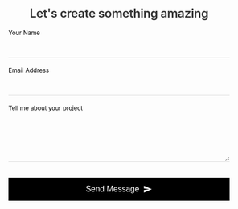 <form action="https://formspree.io/f/mblyrwyp" method="POST" class="designer-form">
  <h3 class="form-title">Let's create something amazing</h3>
  
  <div class="input-group">
    <input type="text" name="name" id="name" required>
    <label for="name">Your Name</label>
    <div class="underline"></div>
  </div>
  
  <div class="input-group">
    <input type="email" name="email" id="email" required>
    <label for="email">Email Address</label>
    <div class="underline"></div>
  </div>
  
  <!-- <div class="input-group">
    <select name="project" id="project">
      <option value=""></option>
      <option value="branding">Brand Identity</option>
      <option value="packaging">Packaging Design</option>
      <option value="print">Print Design</option>
    </select>
    <label for="project">Project Type</label>
    <div class="underline"></div>
  </div> -->
  
  <div class="input-group">
    <textarea name="message" id="message" rows="3" required></textarea>
    <label for="message">Tell me about your project</label>
    <div class="underline"></div>
  </div>
  
  <button type="submit" class="submit-btn">
    <span>Send Message</span>
    <svg viewBox="0 0 24 24"><path d="M2.01 21L23 12 2.01 3 2 10l15 2-15 2z"/></svg>
  </button>
</form>

<style>
.designer-form {
  max-width: 500px;
  margin: 0 auto;
  padding: 2rem;
  font-family: 'Inter', -apple-system, sans-serif;
  color: #333;
}

.form-title {
  font-weight: 600;
  font-size: 1.5rem;
  margin-bottom: 2rem;
  text-align: center;
  letter-spacing: -0.5px;
}

.input-group {
  position: relative;
  margin-bottom: 2rem;
}

.input-group label {
  position: absolute;
  top: 12px;
  left: 0;
  transition: all 0.3s ease;
  pointer-events: none;
  color: #777;
}

.input-group input,
.input-group textarea,
.input-group select {
  width: 100%;
  padding: 12px 0;
  border: none;
  border-bottom: 1px solid #ddd;
  background: transparent;
  font-size: 16px;
  transition: all 0.3s ease;
}

.input-group select {
  appearance: none;
  cursor: pointer;
}

.input-group textarea {
  resize: vertical;
  min-height: 100px;
}

.input-group input:focus,
.input-group textarea:focus,
.input-group select:focus {
  outline: none;
  border-bottom-color: #000;
}

.input-group input:focus + label,
.input-group textarea:focus + label,
.input-group select:focus + label,
.input-group input:not(:placeholder-shown) + label,
.input-group textarea:not(:placeholder-shown) + label,
.input-group select:not([value=""]) + label {
  top: -15px;
  font-size: 12px;
  color: #000;
}

.underline {
  position: absolute;
  bottom: 0;
  left: 0;
  width: 0;
  height: 2px;
  background: #000;
  transition: width 0.3s ease;
}

.input-group input:focus ~ .underline,
.input-group textarea:focus ~ .underline,
.input-group select:focus ~ .underline {
  width: 100%;
}

.submit-btn {
  display: flex;
  align-items: center;
  justify-content: center;
  gap: 8px;
  width: 100%;
  padding: 14px;
  background: #000;
  color: white;
  border: none;
  font-size: 16px;
  font-weight: 500;
  cursor: pointer;
  transition: all 0.3s ease;
}

.submit-btn:hover {
  background: #333;
}

.submit-btn svg {
  width: 18px;
  height: 18px;
  fill: currentColor;
  transition: transform 0.3s ease;
}

.submit-btn:hover svg {
  transform: translateX(4px);
}

@media (max-width: 600px) {
  .designer-form {
    padding: 1rem;
  }
}
</style>